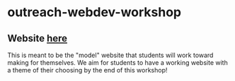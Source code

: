 # outreach-webdev-workshop

## Website [here](https://jhxyjhxy.github.io/outreach-webdev-workshop/)

This is meant to be the "model" website that students will work toward making for themselves. We aim for students to have a working website with a theme of their choosing by the end of this workshop!